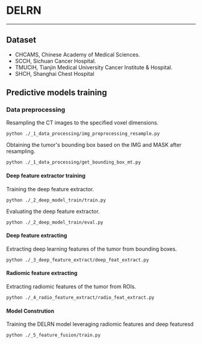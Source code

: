# DELRN
****
## Dataset
- CHCAMS, Chinese Academy of Medical Sciences.
- SCCH, Sichuan Cancer Hospital.
- TMUCIH, Tianjin Medical University Cancer Institute & Hospital.
- SHCH, Shanghai Chest Hospital

## Predictive models training

### Data preprocessing


Resampling the CT images to the specified voxel dimensions.

```
python ./_1_data_processing/img_preprocessing_resample.py 
```

Obtaining the tumor's bounding box based on the IMG and MASK after resampling.

```
python ./_1_data_processing/get_bounding_box_mt.py 
```

#### Deep feature extractor training

Training the deep feature extractor.

```
python ./_2_deep_model_train/train.py 
```

Evaluating the deep feature extractor.

```
python ./_2_deep_model_train/eval.py 
```

#### Deep feature extracting

Extracting deep learning features of the tumor from bounding boxes.

```
python ./_3_deep_feature_extract/deep_feat_extract.py 
```

#### Radiomic feature extracting

Extracting radiomic features of the tumor from ROIs.

```
python ./_4_radio_feature_extract/radio_feat_extract.py 
```

#### Model Constrution

Training the DELRN model leveraging radiomic features and deep featuresd

```
python ./_5_feature_fusion/train.py 
```









  





  
